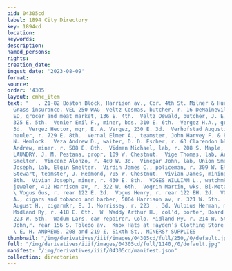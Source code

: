 ```yaml
---
pid: 04305cd
label: 1894 City Directory
key: 1894cd
location: 
keywords: 
description: 
named_persons: 
rights: 
creation_date: 
ingest_date: '2023-08-09'
format: 
source: 
order: '4305'
layout: cmhc_item
text: "   . 21-82 Boston Block, Harrison av., Cor. 4th St. Milner & Hurd, °°’ “ecare
  Grass insurance. VEL 250 WAG  Veltz Cosmas, butcher, r. 16 DeMaineville bik.  VELTZ
  ED, grocer and meat market, 136 E. 4th.  Veltz Oswald, butcher, J. E. Coumbs, r.
  325 E. 5th.  Venier Emil F., miner, bds. 310 E. 6th.  Vergez H.A., grocer, 230 E.
  3d.  Vergez Hector, mgr, E. A. Vergez, 230 E. 3d.  Verhofstad Augustine G., ore
  hauler, r. 729 E. 8th.  Vernal Elmer A., teamster, John Harvey F. & F. Co., r. 1003
  N. Hemlock.  Veza Andrew D., waiter, D. D. Escher, r. 63 Clarendon blk.  Vicklund
  Andrew, miner, r. 508 E. 8th.  Vidman Michael, lab, r. 208 S. Maple,  VIENNA STEAM
  LAUNDRY, J. M. Pestana, propr, 109 W. Chestnut.  Vige Thomas, lab, Arkansas Valley
  Smelter.  Vincenz Alonzo, r. 4c0 W. 3d.  Vinegar John, lab, Union Smelter.  Vinegar
  Joseph, lab, Elgin Smelter.  Virdin James C., policeman, r. 309 W. Elm.  Virney
  Stewart, teamster, J. Redmond, 705 W. Chestnut.  Vivian James, mining, r. 128 W.
  8th.  Vivian Joseph, miner, r. 430 E. 8th.  VOGES WILLIAM L., watchmkr. and mfg.
  jeweler, 412 Harrison av, r. 322 W. 6th.  Vogrin Martin, wks. Bi-Metallic Smelter.
  \ Vogus Gus, r. rear 122 E. 2d.  Vogus Henry, r. rear 122 EH. 2d.  VOLKERT JOHN
  A., cigars and tobacco and barber, 5064 Harrison av, r. 321 W. 5th.  Von der Fehr
  August H., cigarmkr, E. J. Morrissey, r. 223  . 3d. Vulpius Herman, machinist, Colo.
  Midland Ry, r. 418 E. 6th.  W  Waddy Arthur H., col’d, porter, Board of Trade, r.
  223 W. 5th.  Wadum Lars, car repairer, Colo. Midland Ry, r. 214 W. 5th. |  Wagner
  John,r. rear 156 S. Toledo av.  Knox Hats at Hayden’s Clothing Store sa:0i05 ave.
  \ E, H. ANDREWS, 208 and 219 £, Sixth St,, MINERS? SUPPLIES       "
thumbnail: "/img/derivatives/iiif/images/04305cd/full/250,/0/default.jpg"
full: "/img/derivatives/iiif/images/04305cd/full/1140,/0/default.jpg"
manifest: "/img/derivatives/iiif/04305cd/manifest.json"
collection: directories
---
```

